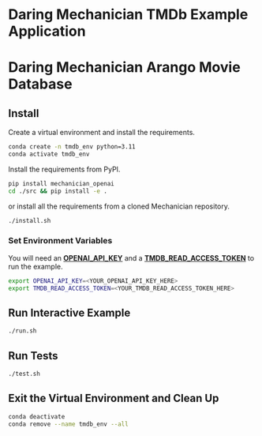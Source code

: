 # Daring Mechanician TMDb Example Application

# Daring Mechanician Arango Movie Database

## Install

Create a virtual environment and install the requirements.

```bash
conda create -n tmdb_env python=3.11
conda activate tmdb_env
```

Install the requirements from PyPI.

```bash
pip install mechanician_openai
cd ./src && pip install -e .
```

or install all the requirements from a cloned Mechanician repository.

```bash
./install.sh
```

### Set Environment Variables

You will need an [**OPENAI_API_KEY**](https://platform.openai.com/api-keys) and a [**TMDB_READ_ACCESS_TOKEN**](https://developers.themoviedb.org/3/getting-started/introduction) to run the example.


```bash
export OPENAI_API_KEY=<YOUR_OPENAI_API_KEY_HERE>
export TMDB_READ_ACCESS_TOKEN=<YOUR_TMDB_READ_ACCESS_TOKEN_HERE>
```


## Run Interactive Example

```bash
./run.sh
```

## Run Tests
    
```bash
./test.sh
```

## Exit the Virtual Environment and Clean Up

```bash
conda deactivate
conda remove --name tmdb_env --all
```